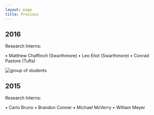 ```yaml
---
layout: page
title: Previous
---
```


## 2016

Research Interns:

• Matthew Chaffinch (Swarthmore)
• Leo Eliot (Swarthmore) 
• Conrad Pastore (Tufts)


![group of students](http://nsarchive.swarthmore.edu/img/summer_research15.jpg)


## 2015

Research Interns: 

• Carlo Bruno
• Brandon Conner
• Michael McVerry
• William Meyer





